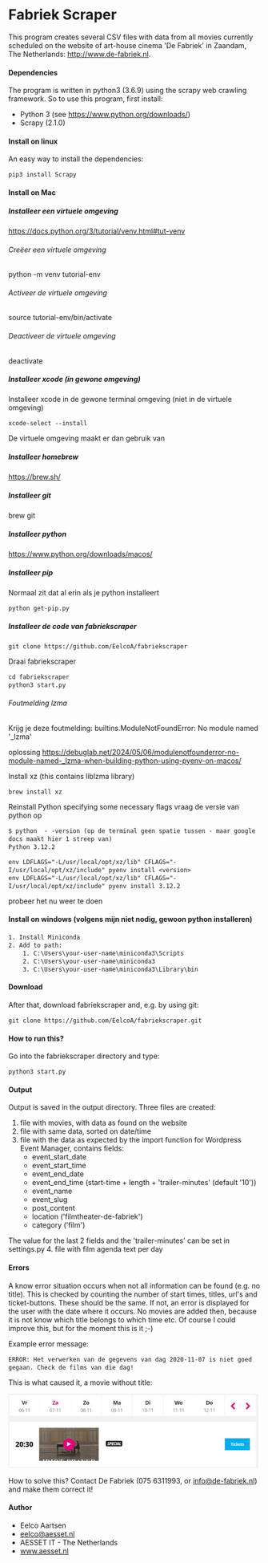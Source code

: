 # Fabriek Scraper

This program creates several CSV files with data from all movies currently scheduled 
on the website of art-house cinema 'De Fabriek' in Zaandam, The Netherlands: http://www.de-fabriek.nl. 

#### Dependencies
The program is written in python3 (3.6.9) using the scrapy web crawling framework. So to use this
program, first install:

* Python 3 (see https://www.python.org/downloads/)
* Scrapy (2.1.0)

#### Install on linux

An easy way to install the dependencies:
```
pip3 install Scrapy
```

#### Install on Mac

##### Installeer een virtuele omgeving
https://docs.python.org/3/tutorial/venv.html#tut-venv 

###### Creëer een virtuele omgeving
python -m venv tutorial-env

###### Activeer de virtuele omgeving
source tutorial-env/bin/activate

###### Deactiveer de virtuele omgeving
deactivate

##### Installeer xcode (in gewone omgeving)
Installeer xcode in de gewone terminal omgeving (niet in de virtuele omgeving)
```
xcode-select --install
```
De virtuele omgeving maakt er dan gebruik van

##### Installeer homebrew
https://brew.sh/

##### Installeer git
brew git

##### Installeer python
https://www.python.org/downloads/macos/ 

##### Installeer pip
Normaal zit dat al erin als je python installeert
```
python get-pip.py
```

##### Installeer de code van fabriekscraper
```
git clone https://github.com/EelcoA/fabriekscraper
``` 
Draai fabriekscraper
```
cd fabriekscraper
python3 start.py
```

###### Foutmelding lzma
Krijg je deze foutmelding: 
builtins.ModuleNotFoundError: No module named '_lzma'

oplossing https://debuglab.net/2024/05/06/modulenotfounderror-no-module-named-_lzma-when-building-python-using-pyenv-on-macos/ 

Install xz (this contains liblzma library)
```
brew install xz
```
Reinstall Python specifying some necessary flags
vraag de versie van python op
```
$ python  - -version (op de terminal geen spatie tussen - maar google docs maakt hier 1 streep van)
Python 3.12.2
```
```
env LDFLAGS="-L/usr/local/opt/xz/lib" CFLAGS="-I/usr/local/opt/xz/include" pyenv install <version>
env LDFLAGS="-L/usr/local/opt/xz/lib" CFLAGS="-I/usr/local/opt/xz/include" pyenv install 3.12.2 
```
probeer het nu weer te doen




#### Install on windows (volgens mijn niet nodig, gewoon python installeren)
```
1. Install Miniconda
2. Add to path:
    1. C:\Users\your-user-name\miniconda3\Scripts
    2. C:\Users\your-user-name\miniconda3
    3. C:\Users\your-user-name\miniconda3\Library\bin
```

#### Download 
After that, download fabriekscraper and, e.g. by using git:
```
git clone https://github.com/EelcoA/fabriekscraper.git
```

#### How to run this?
Go into the fabriekscraper directory and type:
```
python3 start.py
```

#### Output
Output is saved in the output directory. Three files are created:

1. file with movies, with data as found on the website
2. file with same data, sorted on date/time
3. file with the data as expected by the import function for Wordpress Event Manager,
contains fields:
    - event_start_date
    - event_start_time
    - event_end_date
    - event_end_time (start-time + length + 'trailer-minutes' (default '10'))
    - event_name
    - event_slug
    - post_content
    - location ('filmtheater-de-fabriek')
    - category ('film')

The value for the last 2 fields and the 'trailer-minutes' can be set in settings.py
4. file with film agenda text per day 

#### Errors
A know error situation occurs when not all information can be found (e.g. no title).
This is checked by counting the number of start times, titles, url's and ticket-buttons. 
These should be the same. If not, an error is displayed for the user with the date where it occurs.
No movies are added then, because it is not know which title belongs to which time etc.
Of course I could improve this, but for the moment this is it ;-)

Example error message:
```
ERROR: Het verwerken van de gegevens van dag 2020-11-07 is niet goed gegaan. Check de films van die dag!
```
This is what caused it, a movie without title:

![Image](doc/Fabriek_movie_without_name_example.jpg?raw=true)

How to solve this? Contact De Fabriek (075 6311993, or info@de-fabriek.nl) and make them correct it!
    
#### Author
- Eelco Aartsen
- eelco@aesset.nl
- AESSET IT - The Netherlands
- www.aesset.nl


